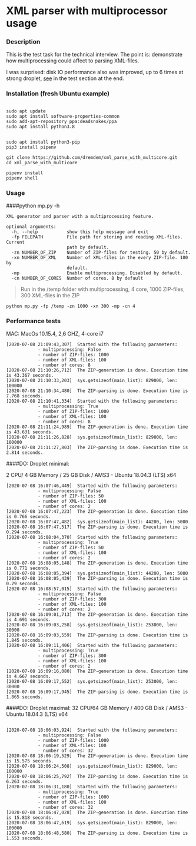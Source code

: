 # XML parser with multiprocessor usage

### Description

This is the test task for the technical interview.
The point is: demonstrate how multiprocessing could affect to parsing XML-files. 

I was surprised: disk IO performance also was improved, 
up to 6 times at strong droplet, [see](#performance-tests) in the test section at the end.

### Installation (fresh Ubuntu example)

```shell script

sudo apt update
sudo apt install software-properties-common
sudo add-apt-repository ppa:deadsnakes/ppa
sudo apt install python3.8


sudo apt install python3-pip
pip3 install pipenv

git clone https://github.com/dremdem/xml_parse_with_multicore.git
cd xml_parse_with_multicore

pipenv install 
pipenv shell
```


### Usage

####python mp.py -h 
```
XML generator and parser with a multiprocessing feature.

optional arguments:
  -h, --help           show this help message and exit
  -fp FILEPATH         File path for storing and reading XML-files. Current
                       path by default.
  -zn NUMBER_OF_ZIP    Number of ZIP-files for testing. 50 by default.
  -xn NUMBER_OF_XML    Number of XML-files in the every ZIP-file. 100 by
                       default.
  -mp                  Enable multiprocessing. Disabled by default.
  -cn NUMBER_OF_CORES  Number of cores. 8 by default
```

>Run in the /temp folder with multiprocessing, 4 core, 1000 ZIP-files, 300 XML-files in the ZIP
```
python mp.py -fp /temp -zn 1000 -xn 300 -mp -cn 4
```
### Performance tests

MAC: MacOs 10.15.4, 2,6 GHZ, 4-core i7
```
[2020-07-08 21:09:43,307]  Started with the following parameters:
            - multiprocessing: False
            - number of ZIP-files: 1000
            - number of XML-files: 100
            - number of cores: 8
[2020-07-08 21:10:26,712]  The ZIP-generation is done. Execution time is 43.367 seconds.
[2020-07-08 21:10:33,203]  sys.getsizeof(main_list): 829000, len: 100000
[2020-07-08 21:10:34,480]  The ZIP-parsing is done. Execution time is 7.768 seconds.
[2020-07-08 21:10:41,334]  Started with the following parameters:
            - multiprocessing: True
            - number of ZIP-files: 1000
            - number of XML-files: 100
            - number of cores: 8
[2020-07-08 21:11:24,989]  The ZIP-generation is done. Execution time is 43.631 seconds.
[2020-07-08 21:11:26,828]  sys.getsizeof(main_list): 829000, len: 100000
[2020-07-08 21:11:27,803]  The ZIP-parsing is done. Execution time is 2.814 seconds.
```
####DO: Droplet minimal:

2 CPU/ 4 GB Memory / 25 GB Disk / AMS3 - Ubuntu 18.04.3 (LTS) x64
``` 
[2020-07-08 16:07:46,449]  Started with the following parameters:
            - multiprocessing: False
            - number of ZIP-files: 50
            - number of XML-files: 100
            - number of cores: 2
[2020-07-08 16:07:47,223]  The ZIP-generation is done. Execution time is 0.766 seconds.
[2020-07-08 16:07:47,482]  sys.getsizeof(main_list): 44200, len: 5000
[2020-07-08 16:07:47,517]  The ZIP-parsing is done. Execution time is 0.294 seconds.
[2020-07-08 16:08:04,370]  Started with the following parameters:
            - multiprocessing: True
            - number of ZIP-files: 50
            - number of XML-files: 100
            - number of cores: 2
[2020-07-08 16:08:05,148]  The ZIP-generation is done. Execution time is 0.771 seconds.
[2020-07-08 16:08:05,394]  sys.getsizeof(main_list): 44200, len: 5000
[2020-07-08 16:08:05,439]  The ZIP-parsing is done. Execution time is 0.29 seconds.
[2020-07-08 16:08:57,015]  Started with the following parameters:
            - multiprocessing: False
            - number of ZIP-files: 300
            - number of XML-files: 100
            - number of cores: 2
[2020-07-08 16:09:01,713]  The ZIP-generation is done. Execution time is 4.691 seconds.
[2020-07-08 16:09:03,258]  sys.getsizeof(main_list): 253000, len: 30000
[2020-07-08 16:09:03,559]  The ZIP-parsing is done. Execution time is 1.845 seconds.
[2020-07-08 16:09:11,406]  Started with the following parameters:
            - multiprocessing: True
            - number of ZIP-files: 300
            - number of XML-files: 100
            - number of cores: 2
[2020-07-08 16:09:16,080]  The ZIP-generation is done. Execution time is 4.667 seconds.
[2020-07-08 16:09:17,552]  sys.getsizeof(main_list): 253000, len: 30000
[2020-07-08 16:09:17,945]  The ZIP-parsing is done. Execution time is 1.865 seconds.
```
####DO: Droplet maximal: 
32 CPU/64 GB Memory / 400 GB Disk / AMS3 - Ubuntu 18.04.3 (LTS) x64

```

[2020-07-08 18:06:03,924]  Started with the following parameters:
            - multiprocessing: False
            - number of ZIP-files: 1000
            - number of XML-files: 100
            - number of cores: 32
[2020-07-08 18:06:19,529]  The ZIP-generation is done. Execution time is 15.575 seconds.
[2020-07-08 18:06:24,508]  sys.getsizeof(main_list): 829000, len: 100000
[2020-07-08 18:06:25,792]  The ZIP-parsing is done. Execution time is 6.263 seconds.
[2020-07-08 18:06:31,180]  Started with the following parameters:
            - multiprocessing: True
            - number of ZIP-files: 1000
            - number of XML-files: 100
            - number of cores: 32
[2020-07-08 18:06:47,028]  The ZIP-generation is done. Execution time is 15.818 seconds.
[2020-07-08 18:06:47,619]  sys.getsizeof(main_list): 829000, len: 100000
[2020-07-08 18:06:48,580]  The ZIP-parsing is done. Execution time is 1.553 seconds.
```


